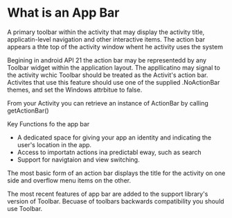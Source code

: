 # What is an App Bar
A primary toolbar within the activity that may display the activity title, applicatin-level navigation and other interactive items. The action bar appears a thte top of the activity window whent he activity uses the system

Begining in android API 21 the action bar may be representedd by any Toolbar widget within the application layout. The appllicatino may signal to the activity wchic Toolbar should be treated as the Activit's action bar. Activites that use this feature should use one of the supplied .NoActionBar themes, and set the Windows attrbitue to false. 

From your Activity you can retrieve an instance of ActionBar by calling getActionBar()

Key Functions fo the app bar
- A dedicated space for giving your app an identity and indicating the user's location in the app. 
- Access to importatn actions ina predictabl eway, such as search
- Support for navigtaion and view switching.

The most basic form of an action bar displays the title for the activity on one side and overflow menu items on the other. 

The most recent features of app bar are added to the support library's version of Toolbar. Becuase of toolbars backwards compatibility you should use Toolbar.
